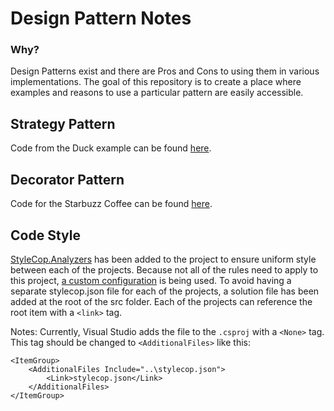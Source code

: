# Design Pattern Notes

### Why?

Design Patterns exist and there are Pros and Cons to using them in various implementations. The goal of this repository is to create a place where examples and reasons to use a particular pattern are easily accessible.

## Strategy Pattern

Code from the Duck example can be found [here](src/duck.objects).

## Decorator Pattern

Code for the Starbuzz Coffee can be found [here](src/Starbuzz.Domain).



## Code Style
[StyleCop.Analyzers](https://github.com/DotNetAnalyzers/StyleCopAnalyzers) has been added to the project to ensure uniform style between each of the projects. Because not all of the rules need to apply to this project, [a custom configuration](https://github.com/DotNetAnalyzers/StyleCopAnalyzers/blob/master/documentation/Configuration.md) is being used. To avoid having a separate stylecop.json file for each of the projects, a solution file has been added at the root of the src folder. Each of the projects can reference the root item with a `<link>` tag. 

Notes: Currently, Visual Studio adds the file to the `.csproj` with a `<None>` tag. This tag should be changed to `<AdditionalFiles>` like this:

```
<ItemGroup>
    <AdditionalFiles Include="..\stylecop.json">
        <Link>stylecop.json</Link>
    </AdditionalFiles>
</ItemGroup>
```
